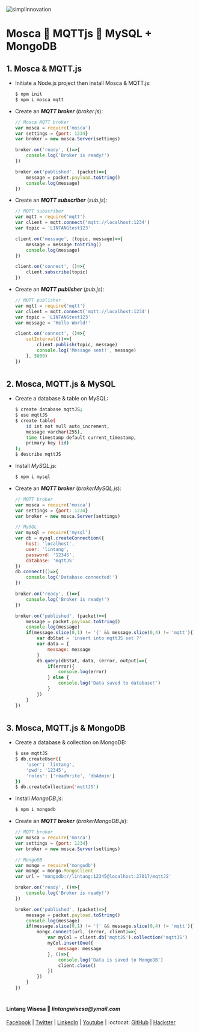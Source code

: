 ![simplinnovation](https://4.bp.blogspot.com/-f7YxPyqHAzY/WJ6VnkvE0SI/AAAAAAAADTQ/0tDQPTrVrtMAFT-q-1-3ktUQT5Il9FGdQCLcB/s350/simpLINnovation1a.png)

# __Mosca 💛 MQTTjs 💚 MySQL + MongoDB__

## __1. Mosca & MQTT.js__

- Initiate a Node.js project then install Mosca & MQTT.js:
    
    ```bash
    $ npm init
    $ npm i mosca mqtt
    ```

- Create an __*MQTT broker*__ (_broker.js_):

    ```javascript
    // Mosca MQTT broker
    var mosca = require('mosca')
    var settings = {port: 1234}
    var broker = new mosca.Server(settings)

    broker.on('ready', ()=>{
        console.log('Broker is ready!')
    })

    broker.on('published', (packet)=>{
        message = packet.payload.toString()
        console.log(message)
    })
    ```

- Create an __*MQTT subscriber*__ (_sub.js_):

    ```javascript
    // MQTT subscriber
    var mqtt = require('mqtt')
    var client = mqtt.connect('mqtt://localhost:1234')
    var topic = 'LINTANGtest123'

    client.on('message', (topic, message)=>{
        message = message.toString()
        console.log(message)
    })

    client.on('connect', ()=>{
        client.subscribe(topic)
    })
    ```

- Create an __*MQTT publisher*__ (_pub.js_):

    ```javascript
    // MQTT publisher
    var mqtt = require('mqtt')
    var client = mqtt.connect('mqtt://localhost:1234')
    var topic = 'LINTANGtest123'
    var message = 'Hello World!'

    client.on('connect', ()=>{
        setInterval(()=>{
            client.publish(topic, message)
            console.log('Message sent!', message)
        }, 5000)
    })
    ```
#

## __2. Mosca, MQTT.js & MySQL__

- Create a database & table on MySQL:
    
    ```bash
    $ create database mqttJS;
    $ use mqttJS
    $ create table(
        id int not null auto_increment,
        message varchar(255),
        time timestamp default current_timestamp,
        primary key (id)
    );
    $ describe mqttJS
    ```

- Install _MySQL.js_:

    ```bash
    $ npm i mysql
    ```

- Create an __*MQTT broker*__ (_brokerMySQL.js_):

    ```javascript
    // MQTT broker
    var mosca = require('mosca')
    var settings = {port: 1234}
    var broker = new mosca.Server(settings)

    // MySQL 
    var mysql = require('mysql')
    var db = mysql.createConnection({
        host: 'localhost',
        user: 'lintang',
        password: '12345',
        database: 'mqttJS'
    })
    db.connect(()=>{
        console.log('Database connected!')
    })

    broker.on('ready', ()=>{
        console.log('Broker is ready!')
    })

    broker.on('published', (packet)=>{
        message = packet.payload.toString()
        console.log(message)
        if(message.slice(0,1) != '{' && message.slice(0,4) != 'mqtt'){
            var dbStat = 'insert into mqttJS set ?'
            var data = {
                message: message
            }
            db.query(dbStat, data, (error, output)=>{
                if(error){
                    console.log(error)
                } else {
                    console.log('Data saved to database!')
                }
            })
        }
    })
    ```

#

## __3. Mosca, MQTT.js & MongoDB__

- Create a database & collection on MongoDB:
    
    ```bash
    $ use mqttJS
    $ db.createUser({
        'user': 'lintang',
        'pwd': '12345',
        'roles': ['readWrite', 'dbAdmin']
    })
    $ db.createCollection('mqttJS')
    ```

- Install _MongoDB.js_:

    ```bash
    $ npm i mongodb
    ```

- Create an __*MQTT broker*__ (_brokerMongoDB.js_):

    ```javascript
    // MQTT broker
    var mosca = require('mosca')
    var settings = {port: 1234}
    var broker = new mosca.Server(settings)

    // MongoDB
    var mongo = require('mongodb')
    var mongc = mongo.MongoClient
    var url = 'mongodb://lintang:12345@localhost:27017/mqttJS'

    broker.on('ready', ()=>{
        console.log('Broker is ready!')
    })

    broker.on('published', (packet)=>{
        message = packet.payload.toString()
        console.log(message)
        if(message.slice(0,1) != '{' && message.slice(0,4) != 'mqtt'){
            mongc.connect(url, (error, client)=>{
                var myCol = client.db('mqttJS').collection('mqttJS')
                myCol.insertOne({
                    message: message
                }, ()=>{
                    console.log('Data is saved to MongoDB')
                    client.close()
                })
            })
        }
    })
    ```

#

#### Lintang Wisesa :love_letter: _lintangwisesa@ymail.com_

[Facebook](https://www.facebook.com/lintangbagus) | 
[Twitter](https://twitter.com/Lintang_Wisesa) |
[LinkedIn](https://www.linkedin.com/in/lintangwisesa/) |
[Youtube](https://www.youtube.com/user/lintangbagus) | 
:octocat: [GitHub](https://github.com/LintangWisesa) |
[Hackster](https://www.hackster.io/lintangwisesa)